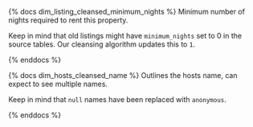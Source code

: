 {% docs dim_listing_cleansed_minimum_nights %}
Minimum number of nights required to rent this property. 

Keep in mind that old listings might have `minimum_nights` set 
to 0 in the source tables. Our cleansing algorithm updates this to `1`.

{% enddocs %}

{% docs dim_hosts_cleansed_name %}
Outlines the hosts name, can expect to see multiple names. 

Keep in mind that `null` names have been replaced with `anonymous`.

{% enddocs %}